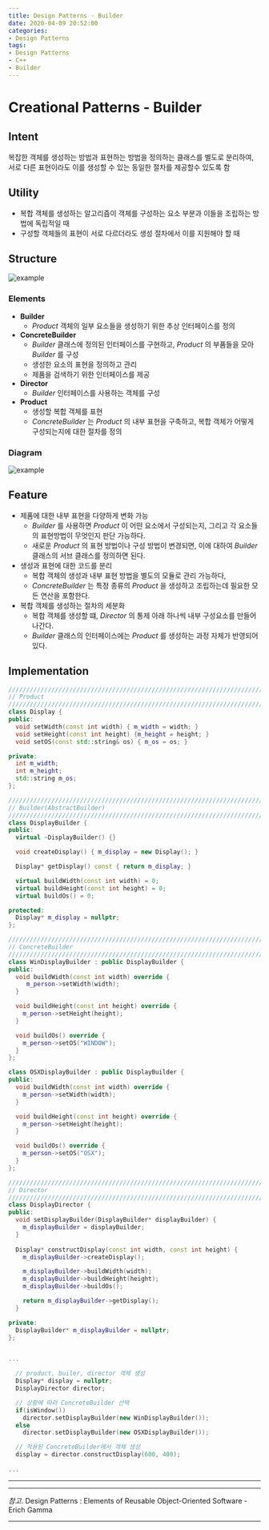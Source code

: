 ```yaml
---
title: Design Patterns - Builder
date: 2020-04-09 20:52:00
categories:
- Design Patterns
tags:
- Design Patterns
- C++
- Builder
---
```


# Creational Patterns - Builder

## Intent

복잡한 객체를 생성하는 방법과 표현하는 방법을 정의하는 클래스를 별도로 분리하여, 서로 다른 표현이라도 이를 생성할 수 있는 동일한 절차를 제공할수 있도록 함

## Utility

- 복합 객체를 생성하는 알고리즘이 객체를 구성하는 요소 부분과 이들을 조립하는 방법에 독립적일 때
- 구성할 객체들의 표현이 서로 다르더라도 생성 절차에서 이를 지원해야 할 때

## Structure
![example](https://online.visual-paradigm.com/repository/images/2c05a648-7626-4cca-abae-6c948dd43b14.png)

### Elements
  
- **Builder**
  - *Product* 객체의 일부 요소들을 생성하기 위한 추상 인터페이스를 정의
- **ConcreteBuilder**
  - *Builder* 클래스에 정의된 인터페이스를 구현하고, *Product* 의 부품들을 모아 *Builder* 를 구성
  - 생성한 요소의 표현을 정의하고 관리
  - 제품을 검색하기 위한 인터페이스를 제공
- **Director**
  - *Builder* 인터페이스를 사용하는 객체를 구성
- **Product**
  - 생성할 복합 객체를 표현
  - *ConcreteBuilder* 는 *Product* 의 내부 표현을 구축하고, 복합 객체가 어떻게 구성되는지에 대한 절차를 정의

### Diagram

![example](http://www.cs.unc.edu/~stotts/GOF/hires/Pictures/build095.gif)

## Feature

- 제품에 대한 내부 표현을 다양하게 변화 가능
  - *Builder* 를 사용하면 *Product* 이 어떤 요소에서 구성되는지, 그리고 각 요소들의 표현방법이 무엇인지 판단 가능하다.
  - 새로운 *Product* 의 표현 방법이나 구성 방법이 변경되면, 이에 대하여 *Builder* 클래스의 서브 클래스를 정의하면 된다.
- 생성과 표현에 대한 코드를 분리
  - 복합 객체의 생성과 내부 표현 방법을 별도의 모듈로 관리 가능하다,
  - *ConcreteBuilder* 는 특정 종류의 *Product* 을 생성하고 조립하는데 필요한 모든 연산을 포함한다. 
- 복합 객체를 생성하는 절차의 세분화
  - 복합 객체를 생성할 떄, *Director* 의 통제 아래 하나씩 내부 구성요소를 만들어 나간다.
  - *Builder* 클래스의 인터페이스에는 *Product* 를 생성하는 과정 자체가 반영되어 있다.

## Implementation
 
```cpp
////////////////////////////////////////////////////////////////////////////////
// Product
////////////////////////////////////////////////////////////////////////////////
class Display {
public:
  void setWidth(const int width) { m_width = width; }
  void setHeight(const int height) {m_height = height; }
  void setOS(const std::string& os) { m_os = os; }

private:
  int m_width;
  int m_height;
  std::string m_os;
};

////////////////////////////////////////////////////////////////////////////////
// Builder(AbstractBuilder)
////////////////////////////////////////////////////////////////////////////////
class DisplayBuilder {
public:
  virtual ~DisplayBuilder() {}

  void createDisplay() { m_display = new Display(); }

  Display* getDisplay() const { return m_display; }

  virtual buildWidth(const int width) = 0;
  virtual buildHeight(const int height) = 0;
  virtual buildOs() = 0;

protected:
  Display* m_display = nullptr;
};

////////////////////////////////////////////////////////////////////////////////
// ConcreteBuilder
////////////////////////////////////////////////////////////////////////////////
class WinDisplayBuilder : public DisplayBuilder {
public:
  void buildWidth(const int width) override {
     m_person->setWidth(width);
  }

  void buildHeight(const int height) override { 
    m_person->setHeight(height); 
  }

  void buildOs() override { 
    m_person->setOS("WINDOW"); 
  }
};

class OSXDisplayBuilder : public DisplayBuilder {
public:
  void buildWidth(const int width) override { 
    m_person->setWidth(width); 
  }

  void buildHeight(const int height) override { 
    m_person->setHeight(height); 
  }

  void buildOs() override { 
    m_person->setOS("OSX"); 
  }
};

////////////////////////////////////////////////////////////////////////////////
// Director
////////////////////////////////////////////////////////////////////////////////
class DisplayDirector {
public:
  void setDisplayBuilder(DisplayBuilder* displayBuilder) {
    m_displayBuilder = displayBuilder; 
  }
  
  Display* constructDisplay(const int width, const int height) {
    m_displayBuilder->createDisplay();

    m_displayBuilder->buildWidth(width);
    m_displayBuilder->buildHeight(height);
    m_displayBuilder->buildOs();

    return m_displayBuilder->getDisplay();
  }

private:
  DisplayBuilder* m_displayBuilder = nullptr;
};


...

  // product, builer, director 객체 생성
  Display* display = nullptr;
  DisplayDirector director;

  // 상황에 따라 ConcreteBuilder 선택
  if(isWindow())
    director.setDisplayBuilder(new WinDisplayBuilder());
  else
    director.setDisplayBuilder(new OSXDisplayBuilder());

  // 적용된 ConcreteBuilder에서 객체 생성
  display = director.constructDisplay(600, 400);
  
...

```

---
---
*참고*. Design Patterns : Elements of Reusable Object-Oriented Software - Erich Gamma

---

